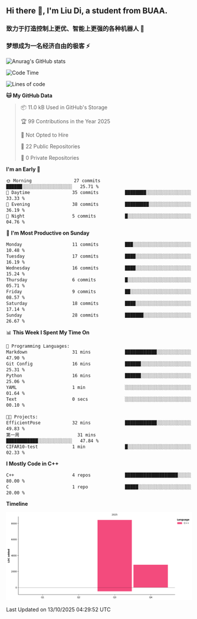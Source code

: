 ## Hi there 👋, I'm Liu Di, a student from BUAA.

### 致力于打造控制上更优、智能上更强的各种机器人 :robot:

### 梦想成为一名经济自由的极客 :zap:

![Anurag's GitHub stats](https://github-readme-stats.vercel.app/api?username=LemperorD)

<!--START_SECTION:waka-->
![Code Time](http://img.shields.io/badge/Code%20Time-36%20hrs%2037%20mins-blue)

![Lines of code](https://img.shields.io/badge/From%20Hello%20World%20I%27ve%20Written-11.2%20thousand%20lines%20of%20code-blue)

**🐱 My GitHub Data** 

> 📦 11.0 kB Used in GitHub's Storage 
 > 
> 🏆 99 Contributions in the Year 2025
 > 
> 🚫 Not Opted to Hire
 > 
> 📜 22 Public Repositories 
 > 
> 🔑 0 Private Repositories 
 > 
**I'm an Early 🐤** 

```text
🌞 Morning                27 commits          ██████░░░░░░░░░░░░░░░░░░░   25.71 % 
🌆 Daytime                35 commits          ████████░░░░░░░░░░░░░░░░░   33.33 % 
🌃 Evening                38 commits          █████████░░░░░░░░░░░░░░░░   36.19 % 
🌙 Night                  5 commits           █░░░░░░░░░░░░░░░░░░░░░░░░   04.76 % 
```
📅 **I'm Most Productive on Sunday** 

```text
Monday                   11 commits          ███░░░░░░░░░░░░░░░░░░░░░░   10.48 % 
Tuesday                  17 commits          ████░░░░░░░░░░░░░░░░░░░░░   16.19 % 
Wednesday                16 commits          ████░░░░░░░░░░░░░░░░░░░░░   15.24 % 
Thursday                 6 commits           █░░░░░░░░░░░░░░░░░░░░░░░░   05.71 % 
Friday                   9 commits           ██░░░░░░░░░░░░░░░░░░░░░░░   08.57 % 
Saturday                 18 commits          ████░░░░░░░░░░░░░░░░░░░░░   17.14 % 
Sunday                   28 commits          ███████░░░░░░░░░░░░░░░░░░   26.67 % 
```


📊 **This Week I Spent My Time On** 

```text
💬 Programming Languages: 
Markdown                 31 mins             ████████████░░░░░░░░░░░░░   47.90 % 
Git Config               16 mins             ██████░░░░░░░░░░░░░░░░░░░   25.31 % 
Python                   16 mins             ██████░░░░░░░░░░░░░░░░░░░   25.06 % 
YAML                     1 min               ░░░░░░░░░░░░░░░░░░░░░░░░░   01.64 % 
Text                     0 secs              ░░░░░░░░░░░░░░░░░░░░░░░░░   00.10 % 

🐱‍💻 Projects: 
EfficientPose            32 mins             ████████████░░░░░░░░░░░░░   49.83 % 
第一周                      31 mins             ████████████░░░░░░░░░░░░░   47.84 % 
CIFAR10-test             1 min               █░░░░░░░░░░░░░░░░░░░░░░░░   02.33 % 
```

**I Mostly Code in C++** 

```text
C++                      4 repos             ████████████████████░░░░░   80.00 % 
C                        1 repo              █████░░░░░░░░░░░░░░░░░░░░   20.00 % 
```



**Timeline**

![Lines of Code chart](https://raw.githubusercontent.com/LemperorD/LemperorD/main/assets/bar_graph.png)


 Last Updated on 13/10/2025 04:29:52 UTC
<!--END_SECTION:waka-->


<!--
**LemperorD/LemperorD** is a ✨ _special_ ✨ repository because its `README.md` (this file) appears on your GitHub profile.

Here are some ideas to get you started:

- 🔭 I’m currently working on ...
- 🌱 I’m currently learning ...
- 👯 I’m looking to collaborate on ...
- 🤔 I’m looking for help with ...
- 💬 Ask me about ...
- 📫 How to reach me: ...
- 😄 Pronouns: ...
- ⚡ Fun fact: ...
-->
